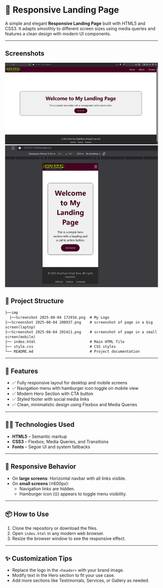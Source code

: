 # 🚀 Responsive Landing Page

A simple and elegant **Responsive Landing Page** built with HTML5 and CSS3. It adapts smoothly to different screen sizes using media queries and features a clean design with modern UI components.

---
## Screenshots
![Landing Page](https://github.com/shubham010-dev/task_01/raw/main/Screenshot%202025-08-04%20200937.png?raw=true)  
![Landing Page](https://github.com/shubham010-dev/task_01/blob/main/Screenshot%202025-08-04%20201411.png?raw=true) 

## 📁 Project Structure
```
├──imp
  ├──Screenshot 2025-08-04 172934.png  # My Logo
├──Screenshot 2025-08-04 200937.png    # screenshot of page in a big screen(laptop)
├──Screenshot 2025-08-04 201411.png    # screenshot of page in a small screen(mobile)
├── index.html                         # Main HTML file
├── style.css                          # CSS styles
└── README.md                          # Project documentation
```
---

## 🎯 Features

- ✅ Fully responsive layout for desktop and mobile screens  
- ✅ Navigation menu with hamburger icon toggle on mobile view  
- ✅ Modern Hero Section with CTA button  
- ✅ Styled footer with social media links  
- ✅ Clean, minimalistic design using Flexbox and Media Queries  

---

## 🧑‍💻 Technologies Used

- **HTML5** – Semantic markup  
- **CSS3** – Flexbox, Media Queries, and Transitions  
- **Fonts** – Segoe UI and system fallbacks  

---

## 📱 Responsive Behavior

- On **large screens**: Horizontal navbar with all links visible.
- On **small screens** (≤600px):
  - Navigation links are hidden.
  - Hamburger icon (`☰`) appears to toggle menu visibility.

---

## 📦 How to Use

1. Clone the repository or download the files.
2. Open `index.html` in any modern web browser.
3. Resize the browser window to see the responsive effect.

---

## ✨ Customization Tips

- Replace the logo in the `<header>` with your brand image.
- Modify text in the Hero section to fit your use case.
- Add more sections like Testimonials, Services, or Gallery as needed.
